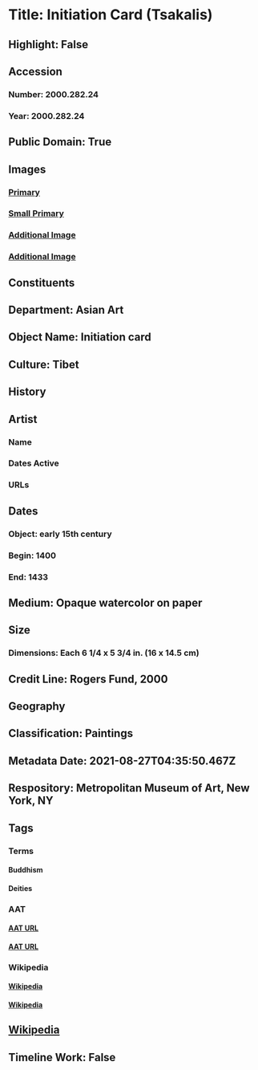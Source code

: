 # Title: Initiation Card (Tsakalis)
## Highlight: False
## Accession
### Number: 2000.282.24
### Year: 2000.282.24
## Public Domain: True
## Images
### [Primary](https://images.metmuseum.org/CRDImages/as/original/DP340005.jpg)
### [Small Primary](https://images.metmuseum.org/CRDImages/as/web-large/DP340005.jpg)
### [Additional Image](https://images.metmuseum.org/CRDImages/as/original/DP340000.jpg)
### [Additional Image](https://images.metmuseum.org/CRDImages/as/original/DP338611.jpg)
## Constituents
## Department: Asian Art
## Object Name: Initiation card
## Culture: Tibet
## History
## Artist
### Name
### Dates Active
### URLs
## Dates
### Object: early 15th century
### Begin: 1400
### End: 1433
## Medium: Opaque watercolor on paper
## Size
### Dimensions: Each 6 1/4 x 5 3/4 in. (16 x 14.5 cm)
## Credit Line: Rogers Fund, 2000
## Geography
## Classification: Paintings
## Metadata Date: 2021-08-27T04:35:50.467Z
## Respository: Metropolitan Museum of Art, New York, NY
## Tags
### Terms
#### Buddhism
#### Deities
### AAT
#### [AAT URL](http://vocab.getty.edu/page/aat/300073738)
#### [AAT URL](http://vocab.getty.edu/page/aat/300343850)
### Wikipedia
#### [Wikipedia]()
#### [Wikipedia]()
## [Wikipedia](https://www.wikidata.org/wiki/Q78719770)
## Timeline Work: False